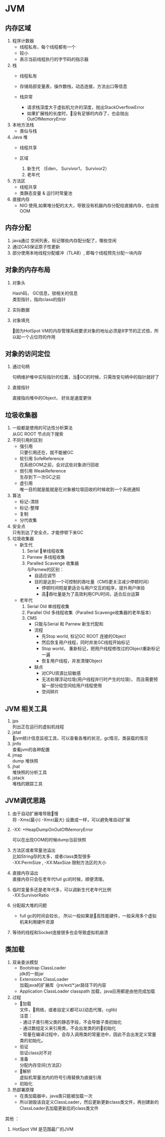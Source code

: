 # JVM 

## 内存区域

1. 程序计数器
    - 线程私有，每个线程都有一个
    - 较小
    - 表示当前线程执行的字节码的指示器
2. 栈
    - 线程私有
    - 存储局部变量表，操作数栈，动态连接，方法出口等信息
    - 栈异常

        -  请求栈深度大于虚拟机允许的深度，抛出StackOverflowError
        -  如果扩展栈的长度时，没有足够的内存了，也会抛出OutOfMemoryError
3. 本地方法栈
    - 类似与栈
4. Java 堆
    - 线程共享
    - 区域

        1. 新生代 （Eden， Survivor1， Survivor2）
        2. 老年代
5. 方法区
    - 线程共享
    - 类静态变量 & 运行时常量池
6. 直接内存
    - NIO 使用,如果堆分配的太大，导致没有机器内存分配给直接内存，也会抛OOM

## 内存分配

1. java通过 空闲列表，标记哪些内存配分配了，哪些空闲
2. 通过CAS保证原子性更新
3. 部分使用本地线程分配缓冲（TLAB）, 即每个线程预先分配一块内存

## 对象的内存布局

1. 对象头

    Hash码， GC信息，锁相关的信息  
    类型指针，指向class的指针
2. 实际数据
3. 对象填充

    因为HotSpot VM的内存管理系统要求对象的地址必须是8字节的正式倍，所以起一个占位符的作用

## 对象的访问定位

1. 通过句柄

    句柄维护堆中实际指针的位置，当GC的时候，只需改变句柄中的指针就好了

2. 直接指针

    直接指向堆中的Object， 好处是速度更快

## 垃圾收集器

1. 一般都是使用的可达性分析算法  
    从GC ROOT 节点向下搜索
2. 不同引用的区别  
    - 强引用   
        只要引用还在，就不能被GC
    - 软引用 SofeReference  
        在系统OOM之前，会对这些对象进行回收
    - 弱引用 WeakReference  
        生存到下一次GC之前
    - 虚引用  
        唯一目的就是能就是在对象被垃圾回收的时候收到一个系统通知
3. 算法
    - 标记-清除
    - 标记-整理
    - 复制
    - 分代收集
4. 安全点  
    只有到达了安全点，才能停顿下来GC
5. 垃圾收集器
    - 新生代  
        1. Serial 单线程收集
        2. Parnew 多线程收集
        3. Paralled Scavenge 收集器  
            与Parnew的区别：  
            - 自适应调节
            - 目的是达到一个可控制的吞吐量（CMS更关注减少停顿时间）  
                - 停顿时间短是更适合与用户交互的程序，提升用户体验
                - 高吞吐量是为了高效利用CPU时间，适合后台运算
    - 老年代
        1. Serial Old 单线程收集
        2. Parallel Old 多线程收集（Paralled Scavenge收集器的老年版本）
        3. CMS  
            - 只能与Serial 和 Parnew 新生代配和
            - 流程  
                - 先Stop world, 标记GC ROOT 连接的Object
                - 然后恢复用户线程，同时并发GC线程开始标记
                - Stop world， 重新标记，把用户线程修改过的Object重新标记一遍
                - 恢复用户线程，并发清理Object
            - 缺点
                - 对CPU资源比较敏感
                - 无法处理浮动垃圾(用户线程并行时产生的垃圾)， 而且需要预留一部分给空间给用户线程使用
                - 空间碎片

        


## JVM 相关工具

1. jps  
    列出正在运行的虚拟机线程
2. jstat  
    jvm统计信息监视工具，可以查看各堆的状况，gc情况，类装载的情况
3. jinfo  
    查看jvm的各种配置
4. jmap  
    dump 堆快照
5. jhat  
    堆快照的分析工具
6. jstack  
    堆栈的跟踪工具

## JVM调优思路

1. 由于自动扩展堆导致慢  
    将 -Xms(最小)  -Xmx(最大) 设置成一样，可以避免堆自动扩展
2. -XX: +HeapDumpOnOutOfMemoryError

    可以在出现OOM的时候dump当前快照
3. 方法区或者常量池溢出  
    比如String存的太多，或者class类型很多  
    -XX:PermSize , -XX:MaxSize 限制方法区的大小
4. 直接内存溢出  
    直接内存只会在老年代full gc的时候，顺便清理。
5. 临时变量多还是老年代多，可以调新生代老年代比例  
    -XX:SurvivorRatio
6. 分配超大堆的问题  
    - full gc的时间会较长， 所以一般如果是高性能硬件，一般采用多个虚拟机来利用硬件资源
7. 等待的线程和Socket连接很多也会导致虚拟机崩溃

## 类加载

1. 双亲委派模型
    - Bootstrap ClassLoader  
        jdk的一些jar
    - Extensions ClassLoader  
        加载java的扩展库（jre/ext/*.jar路径下的内容
    - Application ClassLoader
        classpath 加载，java应用都是由他完成加载
2. 过程
    - 加载  
        文件，网络，或者自定义都可以(动态代理，cglib)  
        注意：  
            - 通过子类引用父类的静态字段，不会导致子类初始化  
            - 通过数组定义来引用类，不会出发类的的初始化  
            - 常量在编译过程中，会存入调用类的常量池中，因此不会出发定义常量类的初始化。 
    - 验证  
        验证class对不对
    - 准备  
        分配内存空间(方法区)
    - 解析  
        虚拟机常量池内的符号引用替换为直接引用
    - 初始化
3. 热部署原理
    - 在类加载器中，java类只能被加载一次
    - 所以销毁该自定义ClassLoader，然后更新更新class类文件，再创建新的ClassLoader去加载更新后的class类文件

其他 ：
1. HotSpot VM 是范围最广的JVM


